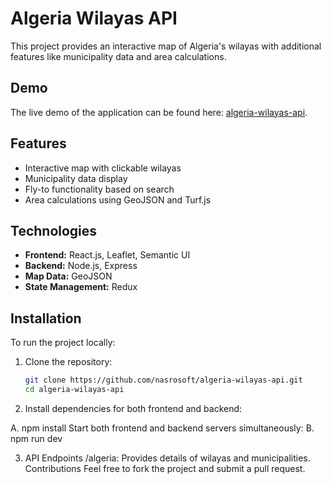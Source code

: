# Algeria Wilayas API

This project provides an interactive map of Algeria's wilayas with additional features like municipality data and area calculations.

## Demo

The live demo of the application can be found here: [algeria-wilayas-api](https://algeria-wilayas-api.vercel.app/).

## Features

- Interactive map with clickable wilayas
- Municipality data display
- Fly-to functionality based on search
- Area calculations using GeoJSON and Turf.js

## Technologies

- **Frontend:** React.js, Leaflet, Semantic UI
- **Backend:** Node.js, Express
- **Map Data:** GeoJSON
- **State Management:** Redux

## Installation

To run the project locally:

1. Clone the repository:

   ```bash
   git clone https://github.com/nasrosoft/algeria-wilayas-api.git
   cd algeria-wilayas-api

   ```

2. Install dependencies for both frontend and backend:

A. npm install
Start both frontend and backend servers simultaneously:
B. npm run dev

3. API Endpoints
   /algeria: Provides details of wilayas and municipalities.
   Contributions
   Feel free to fork the project and submit a pull request.
